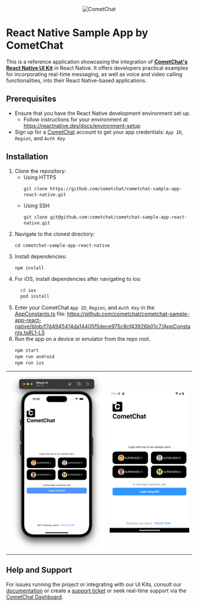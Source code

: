 <p align="center">
  <img alt="CometChat" src="https://assets.cometchat.io/website/images/logos/banner.png">
</p>

# React Native Sample App by CometChat

This is a reference application showcasing the integration of [**CometChat's React Native UI Kit**](https://www.cometchat.com/docs/v4/react-native-uikit/overview) in React Native. It offers developers practical examples for incorporating real-time messaging, as well as voice and video calling functionalities, into their React Native-based applications.

## Prerequisites

- Ensure that you have the React Native development environment set up.
  - Follow instructions for your environment at https://reactnative.dev/docs/environment-setup
- Sign up for a [CometChat](https://app.cometchat.com/) account to get your app credentials: _`App ID`_, _`Region`_, and _`Auth Key`_

## Installation

1. Clone the repository:
   - Using HTTPS
     ```
     git clone https://github.com/cometchat/cometchat-sample-app-react-native.git
     ```
   - Using SSH
     ```
     git clone git@github.com:cometchat/cometchat-sample-app-react-native.git
     ```
2. Navigate to the cloned directory:
   ```
   cd cometchat-sample-app-react-native
   ```
3. Install dependencies:
   ```
   npm install
   ```
4. For iOS, install dependencies after navigating to ios:
   ```sh
     cd ios
     pod install
   ```
5. Enter your CometChat _`App ID`_, _`Region`_, and _`Auth Key`_ in the [AppConstants.ts](https://github.com/cometchat/cometchat-sample-app-react-native/blob/v4/AppConstants.ts) file:
   https://github.com/cometchat/cometchat-sample-app-react-native/blob/f7d4945414da14405f5dece975c8cf43926b01c7/AppConstants.ts#L1-L5
6. Run the app on a device or emulator from the repo root.
   ```sh
   npm start
   npm run android
   npm run ios
   ```

<table>
  <tr>
    <td valign="center">
      <img src="./Screenshots/login.png" alt="login" width="300">
    </td>
    <td valign="center">
      <img src="./Screenshots/login-android.png" alt="login" width="250">
    </td>
  </tr>
</table>

## Help and Support

For issues running the project or integrating with our UI Kits, consult our [documentation](https://www.cometchat.com/docs/react-native-uikit/integration) or create a [support ticket](https://help.cometchat.com/hc/en-us) or seek real-time support via the [CometChat Dashboard](http://app.cometchat.com/).
